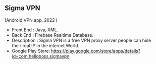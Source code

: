 ## Sigma VPN
   (Android VPN app, 2022 )
   
* Front End : Java, XML.
* Back End : Firebase Realtime Database.
* Description : Sigma VPN is a free VPN proxy server people can hide their real IP in the internet World.
* Google Play Store: https://play.google.com/store/apps/details?id=com.helloboss.sigmavpn
